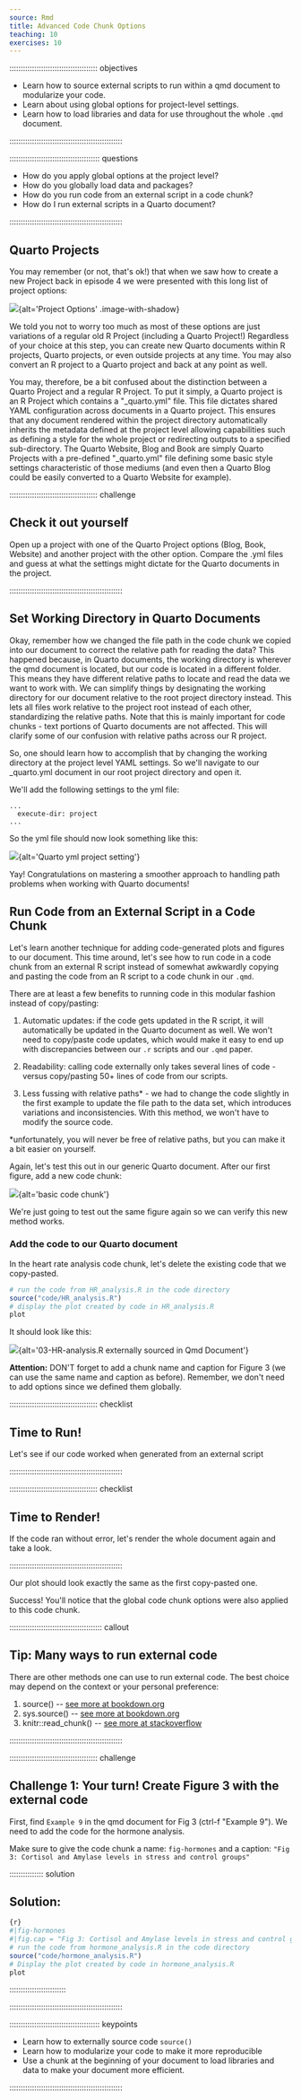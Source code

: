 ```yaml
---
source: Rmd
title: Advanced Code Chunk Options
teaching: 10
exercises: 10
---
```


::::::::::::::::::::::::::::::::::::::: objectives

- Learn how to source external scripts to run within a qmd document to modularize your code.
- Learn about using global options for project-level settings.
- Learn how to load libraries and data for use throughout the whole `.qmd` document.

::::::::::::::::::::::::::::::::::::::::::::::::::

:::::::::::::::::::::::::::::::::::::::: questions

- How do you apply global options at the project level?
- How do you globally load data and packages?
- How do you run code from an external script in a code chunk?
- How do I run external scripts in a Quarto document?

::::::::::::::::::::::::::::::::::::::::::::::::::

## Quarto Projects

You may remember (or not, that's ok!) that when we saw how to create a new Project back in episode 4 we were presented with this long list of project options:

![](fig/07-project-options.png){alt='Project Options' .image-with-shadow}

We told you not to worry too much as most of these options are just variations of a regular old R Project (including a Quarto Project!) Regardless of your choice at this step, you can create new Quarto documents within R projects, Quarto projects, or even outside projects at any time. You may also convert an R project to a Quarto project and back at any point as well.

You may, therefore, be a bit confused about the distinction between a Quarto Project and a regular R Project. To put it simply, a Quarto project is an R Project which contains a "\_quarto.yml" file. This file dictates shared YAML configuration across documents in a Quarto project. This ensures that any document rendered within the project directory automatically inherits the metadata defined at the project level allowing capabilities such as defining a style for the whole project or redirecting outputs to a specified sub-directory. The Quarto Website, Blog and Book are simply Quarto Projects with a pre-defined "\_quarto.yml" file  defining some basic style settings characteristic of those mediums (and even then a Quarto Blog could be easily converted to a Quarto Website for example).

:::::::::::::::::::::::::::::::::::::::  challenge

## Check it out yourself

Open up a project with one of the Quarto Project options (Blog, Book, Website) and another project with the other option. Compare the .yml files and guess at what the settings might dictate for the Quarto documents in the project.


::::::::::::::::::::::::::::::::::::::::::::::::::


## Set Working Directory in Quarto Documents

Okay, remember how we changed the file path in the code chunk we copied into our document to correct the relative path for reading the data? This happened because, in Quarto documents, the working directory is wherever the qmd document is located, but our code is located in a different folder. This means they have different relative paths to locate and read the data we want to work with. We can simplify things by designating the working directory for our document relative to the root project directory instead. This lets all files work relative to the project root instead of each other, standardizing the relative paths. Note that this is mainly important for code chunks - text portions of Quarto documents are not affected. This will clarify some of our confusion with relative paths across our R project.

So, one should learn how to accomplish that by changing the working directory at the project level YAML settings. So we'll navigate to our \_quarto.yml document in our root project directory and open it.

We'll add the following settings to the yml file:

```
...
  execute-dir: project
...
```

So the yml file should now look something like this:

![](fig/08-quarto.yml-project.png){alt='Quarto yml project setting'}

Yay! Congratulations on mastering a smoother approach to handling path problems when working with Quarto documents!

## Run Code from an External Script in a Code Chunk

Let's learn another technique for adding code-generated plots and figures to our document. This time around, let's see how to run code in a code chunk from an external R script instead of somewhat awkwardly copying and pasting the code from an R script to a code chunk in our `.qmd`.

There are at least a few benefits to running code in this modular fashion instead of copy/pasting:

1. Automatic updates: if the code gets updated in the R script, it will automatically be updated in the Quarto document as well. We won't need to copy/paste code updates, which would make it easy to end up with discrepancies between our `.r` scripts and our `.qmd` paper.

2. Readability: calling code externally only takes several lines of code - versus copy/pasting 50+ lines of code from our scripts.

3. Less fussing with relative paths\* - we had to change the code slightly in the first example to update the file path to the data set, which introduces variations and inconsistencies. With this method, we won't have to modify the source code.

\*unfortunately, you will never be free of relative paths, but you can make it a bit easier on yourself.

Again, let's test this out in our generic Quarto document. After our first figure, add a new code chunk:

![](fig/08-blank-code-chunk.png){alt='basic code chunk'}

We're just going to test out the same figure again so we can verify this new method works.

### Add the code to our Quarto document

In the heart rate analysis code chunk, let's delete the existing code that we copy-pasted.

```r
# run the code from HR_analysis.R in the code directory
source("code/HR_analysis.R")
# display the plot created by code in HR_analysis.R
plot 
```

It should look like this:

![](fig/08-HR-external-code.png){alt='03-HR-analysis.R externally sourced in Qmd Document'}

**Attention:** DON'T forget to add a chunk name and caption for Figure 3 (we can use the same name and caption as before). Remember, we don't need to add options since we defined them globally.

:::::::::::::::::::::::::::::::::::::::  checklist

## Time to Run!

Let's see if our code worked when generated from an external script


::::::::::::::::::::::::::::::::::::::::::::::::::

:::::::::::::::::::::::::::::::::::::::  checklist

## Time to Render!

If the code ran without error, let's render the whole document again and take a look.


::::::::::::::::::::::::::::::::::::::::::::::::::

Our plot should look exactly the same as the first copy-pasted one.

Success! You'll notice that the global code chunk options were also applied to this code chunk.


:::::::::::::::::::::::::::::::::::::::::  callout

## Tip: Many ways to run external code

There are other methods one can use to run external code. The best choice may depend on the context or your personal preference:

1. source()   -- [see more at bookdown.org](https://bookdown.org/yihui/rmarkdown-cookbook/source-script.html)
2. sys.source()   -- [see more at bookdown.org](https://bookdown.org/yihui/rmarkdown-cookbook/source-script.html)
3. knitr::read\_chunk()  -- [see more at stackoverflow](https://stackoverflow.com/a/52398016)

::::::::::::::::::::::::::::::::::::::::::::::::::

:::::::::::::::::::::::::::::::::::::::  challenge

## Challenge 1: Your turn! Create Figure 3 with the external code

First, find `Example 9` in the qmd document for Fig 3 (ctrl-f "Example 9"). We need to add the code for the hormone analysis.

Make sure to give the code chunk a name: `fig-hormones` and a caption: `"Fig 3: Cortisol and Amylase levels in stress and control groups"`

:::::::::::::::  solution

## Solution:

```r
{r}
#|fig-hormones
#|fig.cap = "Fig 3: Cortisol and Amylase levels in stress and control groups"
# run the code from hormone_analysis.R in the code directory
source("code/hormone_analysis.R")
# Display the plot created by code in hormone_analysis.R
plot 
```

:::::::::::::::::::::::::

::::::::::::::::::::::::::::::::::::::::::::::::::

:::::::::::::::::::::::::::::::::::::::: keypoints

- Learn how to externally source code `source()`
- Learn how to modularize your code to make it more reproducible
- Use a chunk at the beginning of your document to load libraries and data to make your document more efficient.

::::::::::::::::::::::::::::::::::::::::::::::::::



